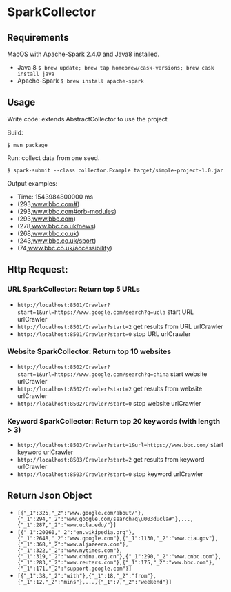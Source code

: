 # SparkCollector
## Requirements

MacOS with Apache-Spark 2.4.0 and Java8 installed.

*   Java 8 `$ brew update; brew tap homebrew/cask-versions; brew cask install java`
*   Apache-Spark `$ brew install apache-spark`
## Usage

Write code: extends AbstractCollector to use the project

Build:

`$ mvn package`

Run: collect data from one seed.

`$ spark-submit --class collector.Example target/simple-project-1.0.jar`

Output examples: 

- Time: 1543984800000 ms
- (293,www.bbc.com#)
- (293,www.bbc.com#orb-modules)
- (293,www.bbc.com)
- (278,www.bbc.co.uk/news)
- (268,www.bbc.co.uk)
- (243,www.bbc.co.uk/sport)
- (74,www.bbc.co.uk/accessibility)

## Http Request:
### URL SparkCollector: Return top 5 URLs
- `http://localhost:8501/Crawler?start=1&url=https://www.google.com/search?q=ucla` start URL urlCrawler
- `http://localhost:8501/Crawler?start=2` get results from URL urlCrawler
- `http://localhost:8501/Crawler?start=0` stop URL urlCrawler
### Website SparkCollector: Return top 10 websites
- `http://localhost:8502/Crawler?start=1&url=https://www.google.com/search?q=china` start website urlCrawler
- `http://localhost:8502/Crawler?start=2` get results from website urlCrawler
- `http://localhost:8502/Crawler?start=0` stop website urlCrawler
### Keyword SparkCollector: Return top 20 keywords (with length > 3)
- `http://localhost:8503/Crawler?start=1&url=https://www.bbc.com/` start keyword urlCrawler
- `http://localhost:8503/Crawler?start=2` get results from keyword urlCrawler
- `http://localhost:8503/Crawler?start=0` stop keyword urlCrawler

## Return Json Object
- `[{"_1":325,"_2":"www.google.com/about/"},{"_1":294,"_2":"www.google.com/search?q\u003ducla#"},...,{"_1":287,"_2":"www.ucla.edu/"}]`
- `[{"_1":20260,"_2":"en.wikipedia.org"},{"_1":2648,"_2":"www.google.com"},{"_1":1130,"_2":"www.cia.gov"},{"_1":368,"_2":"www.aljazeera.com"},{"_1":322,"_2":"www.nytimes.com"},{"_1":319,"_2":"www.china.org.cn"},{"_1":290,"_2":"www.cnbc.com"},{"_1":283,"_2":"www.reuters.com"},{"_1":175,"_2":"www.bbc.com"},{"_1":171,"_2":"support.google.com"}]`
- `[{"_1":38,"_2":"with"},{"_1":18,"_2":"from"},{"_1":12,"_2":"mins"},...,{"_1":7,"_2":"weekend"}]`